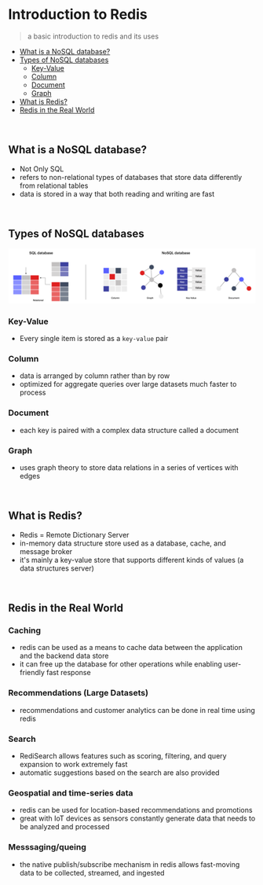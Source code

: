 # Introduction to Redis

> a basic introduction to redis and its uses

- [What is a NoSQL database?](#what-is-a-nosql-database-)
- [Types of NoSQL databases](#types-of-nosql-databases)
  * [Key-Value](#key-value)
  * [Column](#column)
  * [Document](#document)
  * [Graph](#graph)
- [What is Redis?](#what-is-redis-)
- [Redis in the Real World](#redis-in-the-real-world)

<br>

## What is a NoSQL database?

- Not Only SQL
- refers to non-relational types of databases that store data differently from relational tables
- data is stored in a way that both reading and writing are fast

<br>

## Types of NoSQL databases

![img](img/sql-vs-no-sql-1-1024x228.png)

### Key-Value

- Every single item is stored as a `key-value` pair

### Column

- data is arranged by column rather than by row
- optimized for aggregate queries over large datasets much faster to process

### Document

- each key is paired with a complex data structure called a document

### Graph

- uses graph theory to store data relations in a series of vertices with edges

<br>

## What is Redis?

- Redis = Remote Dictionary Server
- in-memory data structure store used as a database, cache, and message broker
- it's mainly a key-value store that supports different kinds of values (a data structures server)

<br>

## Redis in the Real World

### Caching

- redis can be used as a means to cache data between the application and the backend data store
- it can free up the database for other operations while enabling user-friendly fast response

### Recommendations (Large Datasets)

- recommendations and customer analytics can be done in real time using redis

### Search

- RediSearch allows features such as scoring, filtering, and query expansion to work extremely fast
- automatic suggestions based on the search are also provided

### Geospatial and time-series data

- redis can be used for location-based recommendations and promotions
- great with IoT devices as sensors constantly generate data that needs to be analyzed and processed

### Messsaging/queing

- the native publish/subscribe mechanism in redis allows fast-moving data to be collected, streamed, and ingested